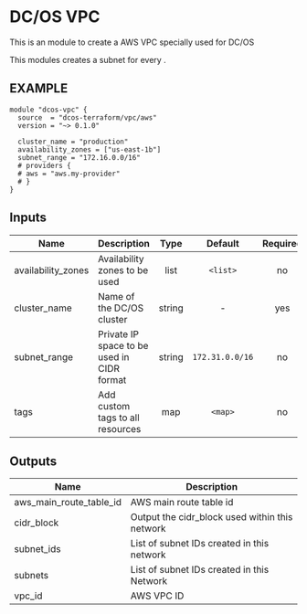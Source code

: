 DC/OS VPC
===========
This is an module to create a AWS VPC specially used for DC/OS

This modules creates a subnet for every .

EXAMPLE
-------
```hcl
module "dcos-vpc" {
  source  = "dcos-terraform/vpc/aws"
  version = "~> 0.1.0"

  cluster_name = "production"
  availability_zones = ["us-east-1b"]
  subnet_range = "172.16.0.0/16"
  # providers {
  # aws = "aws.my-provider"
  # }
}
```


## Inputs

| Name | Description | Type | Default | Required |
|------|-------------|:----:|:-----:|:-----:|
| availability_zones | Availability zones to be used | list | `<list>` | no |
| cluster_name | Name of the DC/OS cluster | string | - | yes |
| subnet_range | Private IP space to be used in CIDR format | string | `172.31.0.0/16` | no |
| tags | Add custom tags to all resources | map | `<map>` | no |

## Outputs

| Name | Description |
|------|-------------|
| aws_main_route_table_id | AWS main route table id |
| cidr_block | Output the cidr_block used within this network |
| subnet_ids | List of subnet IDs created in this network |
| subnets | List of subnet IDs created in this Network |
| vpc_id | AWS VPC ID |


